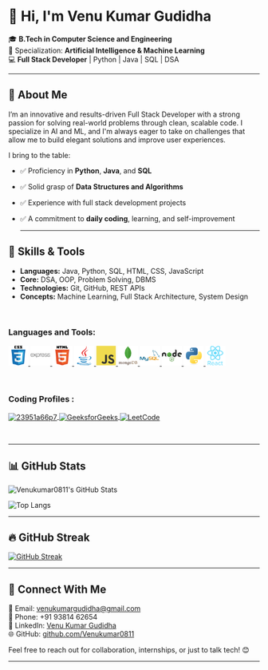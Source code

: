 # 👋 Hi, I'm Venu Kumar Gudidha

🎓 **B.Tech in Computer Science and Engineering**  
🤖 Specialization: **Artificial Intelligence & Machine Learning**  
💻 **Full Stack Developer** | Python | Java | SQL | DSA

---

## 🚀 About Me

I’m an innovative and results-driven Full Stack Developer with a strong passion for solving real-world problems through clean, scalable code. I specialize in AI and ML, and I'm always eager to take on challenges that allow me to build elegant solutions and improve user experiences.

I bring to the table:
- ✅ Proficiency in **Python**, **Java**, and **SQL**
- ✅ Solid grasp of **Data Structures and Algorithms**
- ✅ Experience with full stack development projects
- ✅ A commitment to **daily coding**, learning, and self-improvement

  ---

## 🧠 Skills & Tools

- **Languages:** Java, Python, SQL, HTML, CSS, JavaScript  
- **Core:** DSA, OOP, Problem Solving, DBMS  
- **Technologies:** Git, GitHub, REST APIs  
- **Concepts:** Machine Learning, Full Stack Architecture, System Design
  
<br>
<h3 align="left">Languages and Tools:</h3>
<p align="left"> <a href="https://www.w3schools.com/css/" target="_blank" rel="noreferrer"> <img src="https://raw.githubusercontent.com/devicons/devicon/master/icons/css3/css3-original-wordmark.svg" alt="css3" width="40" height="40"/> </a> <a href="https://expressjs.com" target="_blank" rel="noreferrer"> <img src="https://raw.githubusercontent.com/devicons/devicon/master/icons/express/express-original-wordmark.svg" alt="express" width="40" height="40"/> </a> <a href="https://www.w3.org/html/" target="_blank" rel="noreferrer"> <img src="https://raw.githubusercontent.com/devicons/devicon/master/icons/html5/html5-original-wordmark.svg" alt="html5" width="40" height="40"/> </a> <a href="https://www.java.com" target="_blank" rel="noreferrer"> <img src="https://raw.githubusercontent.com/devicons/devicon/master/icons/java/java-original.svg" alt="java" width="40" height="40"/> </a> <a href="https://developer.mozilla.org/en-US/docs/Web/JavaScript" target="_blank" rel="noreferrer"> <img src="https://raw.githubusercontent.com/devicons/devicon/master/icons/javascript/javascript-original.svg" alt="javascript" width="40" height="40"/> </a> <a href="https://www.mongodb.com/" target="_blank" rel="noreferrer"> <img src="https://raw.githubusercontent.com/devicons/devicon/master/icons/mongodb/mongodb-original-wordmark.svg" alt="mongodb" width="40" height="40"/> </a> <a href="https://www.mysql.com/" target="_blank" rel="noreferrer"> <img src="https://raw.githubusercontent.com/devicons/devicon/master/icons/mysql/mysql-original-wordmark.svg" alt="mysql" width="40" height="40"/> </a> <a href="https://nodejs.org" target="_blank" rel="noreferrer"> <img src="https://raw.githubusercontent.com/devicons/devicon/master/icons/nodejs/nodejs-original-wordmark.svg" alt="nodejs" width="40" height="40"/> </a> <a href="https://www.python.org" target="_blank" rel="noreferrer"> <img src="https://raw.githubusercontent.com/devicons/devicon/master/icons/python/python-original.svg" alt="python" width="40" height="40"/> </a> <a href="https://reactjs.org/" target="_blank" rel="noreferrer"> <img src="https://raw.githubusercontent.com/devicons/devicon/master/icons/react/react-original-wordmark.svg" alt="react" width="40" height="40"/> </a> </p>

<br>
<h3 align="left">Coding Profiles :</h3>
<p align="left">
  <a href="https://www.hackerrank.com/23951a66p7" target="blank">
    <img align="center" src="https://raw.githubusercontent.com/rahuldkjain/github-profile-readme-generator/master/src/images/icons/Social/hackerrank.svg" alt="23951a66p7" height="30" width="40" />
  </a>
  <a href="https://www.geeksforgeeks.org/user/23951a66p7/" target="blank">
    <img align="center" src="https://upload.wikimedia.org/wikipedia/commons/4/43/GeeksforGeeks.svg" alt="GeeksforGeeks" height="30" width="40" />
  </a>
  <a href="https://leetcode.com/u/23951A66P7/" target="blank">
    <img align="center" src="https://upload.wikimedia.org/wikipedia/commons/1/19/LeetCode_logo_black.png" alt="LeetCode" height="30" width="40" />
  </a>
</p>
<br>

---

## 📊 GitHub Stats

![Venukumar0811's GitHub Stats](https://github-readme-stats.vercel.app/api?username=Venukumar0811&show_icons=true&theme=tokyonight&hide_border=false)

![Top Langs](https://github-readme-stats.vercel.app/api/top-langs/?username=Venukumar0811&layout=compact&theme=tokyonight&hide_border=false)

---

## 🔥 GitHub Streak

[![GitHub Streak](https://streak-stats.demolab.com?user=Venukumar0811&theme=tokyonight&hide_border=false)](https://git.io/streak-stats)

---

## 🤝 Connect With Me

📧 Email: [venukumargudidha@gmail.com](mailto:venukumargudidha@gmail.com)  
📱 Phone: +91 93814 62654  
💼 LinkedIn: [Venu Kumar Gudidha](https://www.linkedin.com/in/venu-kumar-gudidha-)  
🌐 GitHub: [github.com/Venukumar0811](https://github.com/Venukumar0811)

Feel free to reach out for collaboration, internships, or just to talk tech! 😊

---
